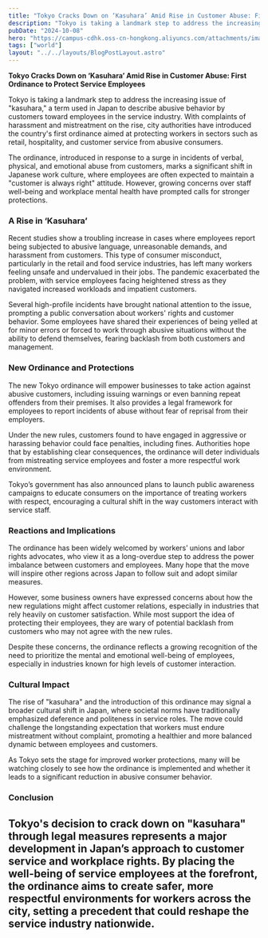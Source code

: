 ```yaml
---
title: "Tokyo Cracks Down on ‘Kasuhara’ Amid Rise in Customer Abuse: First Ordinance to Protect Service Employees"
description: "Tokyo is taking a landmark step to address the increasing issue of 'kasuhara', a term used in Japan to describe abusive behavior by customers toward employees in the service industry."
pubDate: "2024-10-08"
hero: "https://campus-cdhk.oss-cn-hongkong.aliyuncs.com/attachments/image/197/238/28/712262_385483/712262_385483_835_auto_jpg.jpg"
tags: ["world"]
layout: "../../layouts/BlogPostLayout.astro"
---
```

**Tokyo Cracks Down on ‘Kasuhara’ Amid Rise in Customer Abuse: First Ordinance to Protect Service Employees**

Tokyo is taking a landmark step to address the increasing issue of "kasuhara," a term used in Japan to describe abusive behavior by customers toward employees in the service industry. With complaints of harassment and mistreatment on the rise, city authorities have introduced the country's first ordinance aimed at protecting workers in sectors such as retail, hospitality, and customer service from abusive consumers.

The ordinance, introduced in response to a surge in incidents of verbal, physical, and emotional abuse from customers, marks a significant shift in Japanese work culture, where employees are often expected to maintain a "customer is always right" attitude. However, growing concerns over staff well-being and workplace mental health have prompted calls for stronger protections.

### **A Rise in ‘Kasuhara’**

Recent studies show a troubling increase in cases where employees report being subjected to abusive language, unreasonable demands, and harassment from customers. This type of consumer misconduct, particularly in the retail and food service industries, has left many workers feeling unsafe and undervalued in their jobs. The pandemic exacerbated the problem, with service employees facing heightened stress as they navigated increased workloads and impatient customers.

Several high-profile incidents have brought national attention to the issue, prompting a public conversation about workers' rights and customer behavior. Some employees have shared their experiences of being yelled at for minor errors or forced to work through abusive situations without the ability to defend themselves, fearing backlash from both customers and management.

### **New Ordinance and Protections**

The new Tokyo ordinance will empower businesses to take action against abusive customers, including issuing warnings or even banning repeat offenders from their premises. It also provides a legal framework for employees to report incidents of abuse without fear of reprisal from their employers.

Under the new rules, customers found to have engaged in aggressive or harassing behavior could face penalties, including fines. Authorities hope that by establishing clear consequences, the ordinance will deter individuals from mistreating service employees and foster a more respectful work environment.

Tokyo’s government has also announced plans to launch public awareness campaigns to educate consumers on the importance of treating workers with respect, encouraging a cultural shift in the way customers interact with service staff.

### **Reactions and Implications**

The ordinance has been widely welcomed by workers’ unions and labor rights advocates, who view it as a long-overdue step to address the power imbalance between customers and employees. Many hope that the move will inspire other regions across Japan to follow suit and adopt similar measures.

However, some business owners have expressed concerns about how the new regulations might affect customer relations, especially in industries that rely heavily on customer satisfaction. While most support the idea of protecting their employees, they are wary of potential backlash from customers who may not agree with the new rules.

Despite these concerns, the ordinance reflects a growing recognition of the need to prioritize the mental and emotional well-being of employees, especially in industries known for high levels of customer interaction.

### **Cultural Impact**

The rise of "kasuhara" and the introduction of this ordinance may signal a broader cultural shift in Japan, where societal norms have traditionally emphasized deference and politeness in service roles. The move could challenge the longstanding expectation that workers must endure mistreatment without complaint, promoting a healthier and more balanced dynamic between employees and customers.

As Tokyo sets the stage for improved worker protections, many will be watching closely to see how the ordinance is implemented and whether it leads to a significant reduction in abusive consumer behavior.

### **Conclusion**

Tokyo's decision to crack down on "kasuhara" through legal measures represents a major development in Japan’s approach to customer service and workplace rights. By placing the well-being of service employees at the forefront, the ordinance aims to create safer, more respectful environments for workers across the city, setting a precedent that could reshape the service industry nationwide.
---